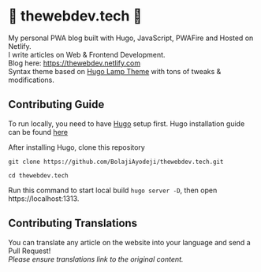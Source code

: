 # :tada: thewebdev.tech :tada:

My personal PWA blog built with Hugo, JavaScript, PWAFire and Hosted on Netlify. <br>
I write articles on Web & Frontend Development. <br>
Blog here: https://thewebdev.netlify.com <br>
Syntax theme based on [Hugo Lamp Theme](https://github.com/huyb1991/hugo-lamp) with tons of tweaks & modifications.


## Contributing Guide

To run locally, you need to have [Hugo](https://gohugo.io/) setup first. Hugo installation guide can be found [here](https://gohugo.io/getting-started/installing) <br>


After installing Hugo, clone this repository 
```
git clone https://github.com/BolajiAyodeji/thewebdev.tech.git
```
```
cd thewebdev.tech
```
Run this command to start local build `hugo server -D`, then open https://localhost:1313.


## Contributing Translations

You can translate any article on the website into your language and send a Pull Request! <br>
*Please ensure translations link to the original content.* <br>
